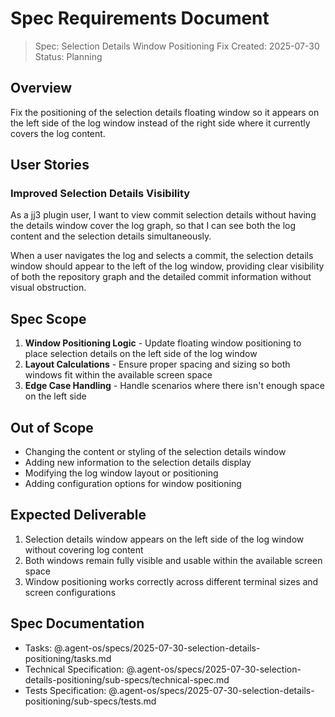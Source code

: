 # Spec Requirements Document

> Spec: Selection Details Window Positioning Fix
> Created: 2025-07-30
> Status: Planning

## Overview

Fix the positioning of the selection details floating window so it appears on the left side of the log window instead of the right side where it currently covers the log content.

## User Stories

### Improved Selection Details Visibility

As a jj3 plugin user, I want to view commit selection details without having the details window cover the log graph, so that I can see both the log content and the selection details simultaneously.

When a user navigates the log and selects a commit, the selection details window should appear to the left of the log window, providing clear visibility of both the repository graph and the detailed commit information without visual obstruction.

## Spec Scope

1. **Window Positioning Logic** - Update floating window positioning to place selection details on the left side of the log window
2. **Layout Calculations** - Ensure proper spacing and sizing so both windows fit within the available screen space
3. **Edge Case Handling** - Handle scenarios where there isn't enough space on the left side

## Out of Scope

- Changing the content or styling of the selection details window
- Adding new information to the selection details display
- Modifying the log window layout or positioning
- Adding configuration options for window positioning

## Expected Deliverable

1. Selection details window appears on the left side of the log window without covering log content
2. Both windows remain fully visible and usable within the available screen space
3. Window positioning works correctly across different terminal sizes and screen configurations

## Spec Documentation

- Tasks: @.agent-os/specs/2025-07-30-selection-details-positioning/tasks.md
- Technical Specification: @.agent-os/specs/2025-07-30-selection-details-positioning/sub-specs/technical-spec.md
- Tests Specification: @.agent-os/specs/2025-07-30-selection-details-positioning/sub-specs/tests.md
